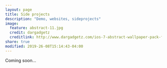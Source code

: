 ```yaml
---
layout: page
title: Side projects
description: "Demo, websites, sideprojects"
image:
  feature: abstract-11.jpg
  credit: dargadgetz
  creditlink: http://www.dargadgetz.com/ios-7-abstract-wallpaper-pack-for-iphone-5-and-ipod-touch-retina/
share: true
modified: 2019-26-08T15:14:43-04:00
---
```


Coming soon...